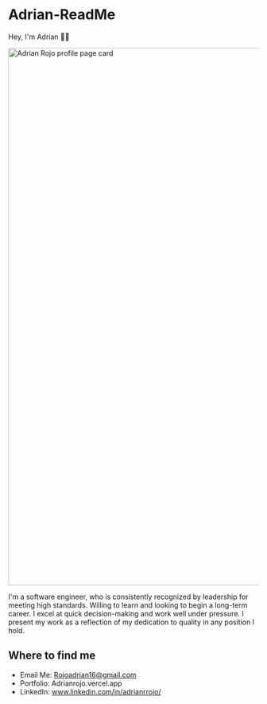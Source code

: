 # Adrian-ReadMe

Hey, I'm Adrian 🙋‍♂️


<img width='1080' alt="Adrian Rojo profile page card" src="https://user-images.githubusercontent.com/108231637/201268867-88cf6c7b-9a50-490d-bdc8-e1692df72a48.png">

I'm a software engineer, who is consistently recognized by leadership for meeting high standards. Willing to learn and looking to begin a long-term career. I excel at quick decision-making and work well under pressure. I present my work as a reflection of my dedication to quality in any position I hold.

## Where to find me

- Email Me: 
  Rojoadrian16@gmail.com
- Portfolio:
  <a htmlto='Adrianrojo.vercel.app'>Adrianrojo.vercel.app</a>
- LinkedIn:
  www.linkedin.com/in/adrianrrojo/
